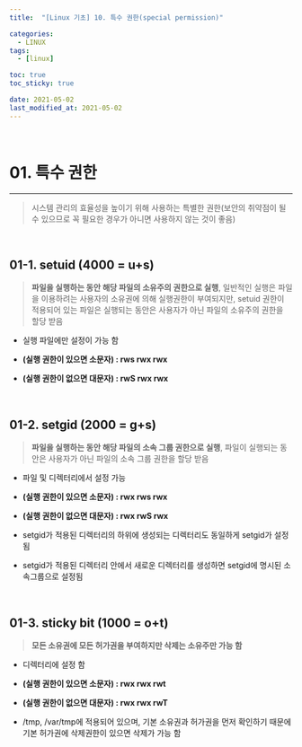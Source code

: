 ```yaml
---
title:  "[Linux 기초] 10. 특수 권한(special permission)" 

categories:
  - LINUX
tags:
  - [linux]

toc: true
toc_sticky: true

date: 2021-05-02
last_modified_at: 2021-05-02
---
```

<br>

# 01. 특수 권한
---

<style>
table {
    font-size: 12pt;
}
table th:first-of-type {
    width: 10%;
}
table th:nth-of-type(2) {
    width: 25%;
}
table th:nth-of-type(3) {
    width: 50%;
}
table th:nth-of-type(4) {
    width: 30%;
}
big {
    font-size: 15pt;
}
</style>

> 시스템 관리의 효율성을 높이기 위해 사용하는 특별한 권한(보안의 취약점이 될 수 있으므로 꼭 필요한 경우가 아니면 사용하지 않는 것이 좋음)

<br>

## 01-1. setuid (4000 = u+s)

> **파일을 실행하는 동안 해당 파일의 소유주의 권한으로 실행**, 일반적인 실행은 파일을 이용하려는 사용자의 소유권에 의해 실행권한이 부여되지만, setuid 권한이 적용되어 있는 파일은 실행되는 동안은 사용자가 아닌 파일의 소유주의 권한을 할당 받음

+ 실행 파일에만 설정이 가능 함

+ **(실행 권한이 있으면 소문자) : rws rwx rwx**

+ **(실행 권한이 없으면 대문자) : rwS rwx rwx**

<br>

## 01-2. setgid (2000 = g+s)

> **파일을 실행하는 동안 해당 파일의 소속 그룹 권한으로 실행**, 파일이 실행되는 동안은 사용자가 아닌 파일의 소속 그룹 권한을 할당 받음

+ 파일 및 디렉터리에서 설정 가능

+ **(실행 권한이 있으면 소문자) : rwx rws rwx**

+ **(실행 권한이 없으면 대문자) : rwx rwS rwx**

+ setgid가 적용된 디렉터리의 하위에 생성되는 디렉터리도 동일하게 setgid가 설정됨

+ setgid가 적용된 디렉터리 안에서 새로운 디렉터리를 생성하면 setgid에 명시된 소속그룹으로 설정됨

<br>

## 01-3. sticky bit (1000 = o+t)

> **모든 소유권에 모든 허가권을 부여하지만 삭제는 소유주만 가능 함**

+ 디렉터리에 설정 함

+ **(실행 권한이 있으면 소문자) : rwx rwx rwt**

+ **(실행 권한이 없으면 대문자) : rwx rwx rwT**

+ /tmp, /var/tmp에 적용되어 있으며, 기본 소유권과 허가권을 먼저 확인하기 때문에 기본 허가권에 삭제권한이 있으면 삭제가 가능 함

<br>